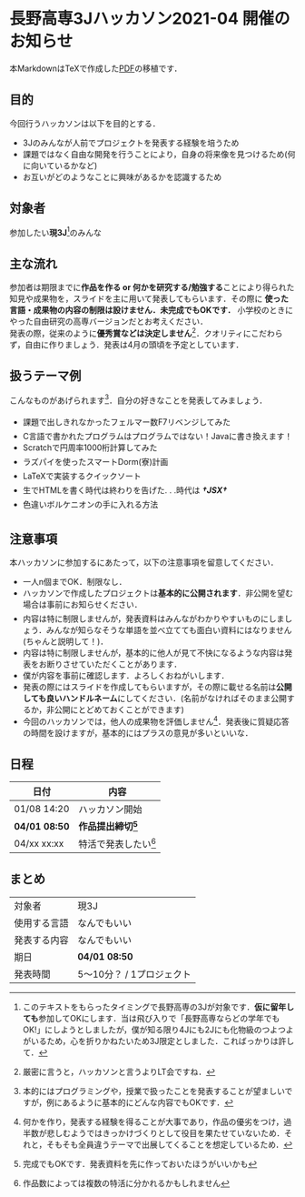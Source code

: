 # 長野高専3Jハッカソン2021-04 開催のお知らせ
本MarkdownはTeXで作成した[PDF](https://github.com/NNCT3J/hackathon/blob/main/2021-04/2021-04.pdf)の移植です．

## 目的
今回行うハッカソンは以下を目的とする．

- 3Jのみんなが人前でプロジェクトを発表する経験を培うため
- 課題ではなく自由な開発を行うことにより，自身の将来像を見つけるため(何に向いているかなど)
- お互いがどのようなことに興味があるかを認識するため

## 対象者
参加したい**現3J**[^1]のみんな

## 主な流れ
参加者は期限までに**作品を作る or 何かを研究する/勉強する**ことにより得られた知見や成果物を，スライドを主に用いて発表してもらいます．その際に **使った言語・成果物の内容の制限は設けません．未完成でもOKです．** 小学校のときにやった自由研究の高専バージョンだとお考えください．  
発表の際，従来のように**優秀賞などは決定しません**[^2]．クオリティにこだわらず，自由に作りましょう．発表は4月の頭頃を予定としています．

## 扱うテーマ例
こんなものがあげられます[^3]．自分の好きなことを発表してみましょう．

- 課題で出しきれなかったフェルマー数F7リベンジしてみた
- C言語で書かれたプログラムはプログラムではない！Javaに書き換えます！
- Scratchで円周率1000桁計算してみた
- ラズパイを使ったスマートDorm(寮)計画
- LaTeXで実装するクイックソート
- 生でHTMLを書く時代は終わりを告げた. . .時代は ***†JSX†***
- 色違いボルケニオンの手に入れる方法

## 注意事項
本ハッカソンに参加するにあたって，以下の注意事項を留意してください．
- 一人n個までOK．制限なし．
- ハッカソンで作成したプロジェクトは**基本的に公開されます**．非公開を望む場合は事前にお知らせください．
- 内容は特に制限しませんが，発表資料はみんながわかりやすいものにしましょう．みんなが知らなそうな単語を並べ立てても面白い資料にはなりません(ちゃんと説明して！)．
- 内容は特に制限しませんが，基本的に他人が見て不快になるような内容は発表をお断りさせていただくことがあります．
- 僕が内容を事前に確認します．よろしくおねがいします．
- 発表の際にはスライドを作成してもらいますが，その際に載せる名前は**公開しても良いハンドルネーム**にしてください．(名前がなければそのまま公開するか，非公開にとどめておくことができます)
- 今回のハッカソンでは，他人の成果物を評価しません[^4]．発表後に質疑応答の時間を設けますが，基本的にはプラスの意見が多いといいな．

## 日程

|日付|内容|
|----|----|
|01/08 14:20|ハッカソン開始|
|**04/01 08:50**|**作品提出締切[^5]**|
|04/xx xx:xx|特活で発表したい[^6]|

## まとめ
|||
|------|----|
|対象者|現3J|
|使用する言語|なんでもいい|
|発表する内容|なんでもいい|
|期日|**04/01 08:50**|
|発表時間|5〜10分？ / 1プロジェクト|


[^1]: このテキストをもらったタイミングで長野高専の3Jが対象です．**仮に留年しても**参加してOKにします．当は飛び入りで「長野高専ならどの学年でもOK!」にしようとしましたが，僕が知る限り4Jにも2Jにも化物級のつよつよがいるため，心を折りかねたいため3J限定としました．こればっかりは許して．
[^2]: 厳密に言うと，ハッカソンと言うよりLT会ですね．
[^3]: 本的にはプログラミングや，授業で扱ったことを発表することが望ましいですが，例にあるように基本的にどんな内容でもOKです．
[^4]: 何かを作り，発表する経験を得ることが大事であり，作品の優劣をつけ，過半数が悲しむようではきっかけづくりとして役目を果たせていないため．それと，そもそも全員違うテーマで出展してくることを想定しているため．
[^5]: 完成でもOKです．発表資料を先に作っておいたほうがいいかも
[^6]: 作品数によっては複数の特活に分かれるかもしれません